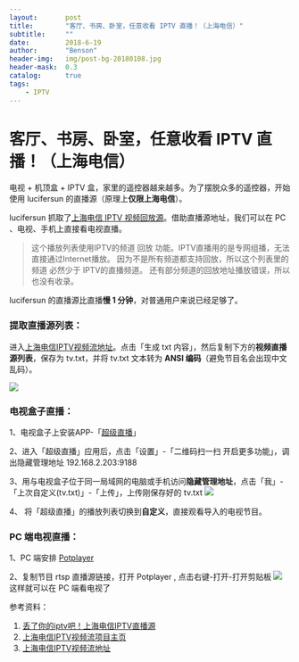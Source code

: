 ```yaml
---
layout:       post
title:        "客厅、书房、卧室，任意收看 IPTV 直播！（上海电信）"
subtitle:     ""
date:         2018-6-19
author:       "Benson"
header-img:   img/post-bg-20180108.jpg
header-mask:  0.3
catalog:      true
tags:
    - IPTV
---
```

# 客厅、书房、卧室，任意收看 IPTV 直播！（上海电信）

电视 + 机顶盒 + IPTV 盒，家里的遥控器越来越多。为了摆脱众多的遥控器，开始使用 lucifersun 的直播源（原理上**仅限上海电信**）。

lucifersun 抓取了[上海电信 IPTV 视频回放源](https://github.com/lucifersun/China-Telecom-ShangHai-IPTV-list)。借助直播源地址，我们可以在 PC 、电视、手机上直接看电视直播。
> 这个播放列表使用IPTV的频道 回放 功能。IPTV直播用的是专网组播，无法直接通过Internet播放。
因为不是所有频道都支持回放，所以这个列表里的频道 必然少于 IPTV的直播频道。
还有部分频道的回放地址播放错误，所以也没有收录。

lucifersun 的直播源比直播**慢 1 分钟**，对普通用户来说已经足够了。

### 提取直播源列表：

进入[上海电信IPTV视频流地址](http://htmlpreview.github.io/?https://raw.githubusercontent.com/lucifersun/China-Telecom-ShangHai-IPTV-list/master/iptvplayseek.html)。点击「生成 txt 内容」，然后复制下方的**视频直播源列表**，保存为 tv.txt，并将 tv.txt 文本转为 **ANSI 编码**（避免节目名会出现中文乱码）。

![](http://tc.seoipo.com/20180619170944.png)

### 电视盒子直播：
1、电视盒子上安装APP-「[超级直播](http://down.znds.com/apk/tv/2017/0329/5375.html)」

2、进入「超级直播」应用后，点击「设置」-「二维码扫一扫 开启更多功能」，调出隐藏管理地址 192.168.2.203:9188

3、用与电视盒子位于同一局域网的电脑或手机访问**隐藏管理地址**，点击「我」-「上次自定义(tv.txt)」-「上传」，上传刚保存好的 tv.txt
![](http://tc.seoipo.com/20180619164137.png)

4、 将「超级直播」的播放列表切换到**自定义**，直接观看导入的电视节目。


### PC 端电视直播：
1、PC 端安排 [Potplayer](http://www.potplayer.org/)

2、复制节目 rtsp 直播源链接，打开 Potplayer , 点击右键-打开-打开剪贴板
![](http://tc.seoipo.com/20180619140722.png)
这样就可以在 PC 端看电视了

参考资料：
1. [丢了你的iptv吧！上海电信IPTV直播源](http://koolshare.cn/thread-133246-1-1.html)
2. [上海电信IPTV视频流项目主页](https://github.com/lucifersun/China-Telecom-ShangHai-IPTV-list)
3. [上海电信IPTV视频流地址](http://htmlpreview.github.io/?https://raw.githubusercontent.com/lucifersun/China-Telecom-ShangHai-IPTV-list/master/iptvplayseek.html)